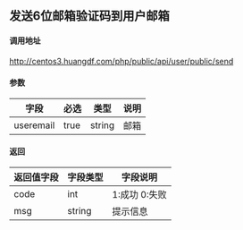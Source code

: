 ## 发送6位邮箱验证码到用户邮箱

#### 调用地址

http://centos3.huangdf.com/php/public/api/user/public/send



#### 参数

|字段|必选|类型|说明|
|----|----|----|----|
|useremail|true|string|邮箱|


#### 返回

|返回值字段|字段类型|字段说明|
|----------|--------|--------|
|code|int|1:成功 0:失败|
|msg|string|提示信息|